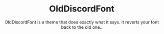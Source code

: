 <div align=center><h1>OldDiscordFont</h1>
<p>
OldDiscordFont is a theme that does exactly what it says. It reverts your font back to the old one.</a>.</p>
